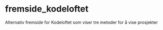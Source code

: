 # fremside_kodeloftet
Alternativ fremside for Kodeloftet som viser tre metoder for å vise prosjekter
